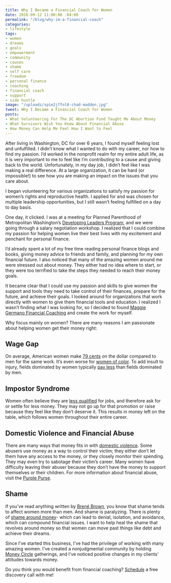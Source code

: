 ```yaml
---
title: Why I Became a Financial Coach for Women
date: 2016-09-12 11:00:00 -04:00
permalink: "/blog/why-im-a-financial-coach"
categories:
- lifestyle
tags:
- women
- dreams
- goals
- empowerment
- community
- causes
- shame
- self care
- freedom
- personal finance
- coaching
- financial coach
- support
- side hustle
image: "/uploads/spie2jffnl0-chad-madden.jpg"
tweet: Why I Became a Financial Coach for Women
posts:
- What Volunteering For The DC Abortion Fund Taught Me About Money
- What Survivors Wish You Knew About Financial Abuse
- How Money Can Help Me Feel How I Want to Feel
---
```


After living in Washington, DC for over 6 years, I found myself feeling lost and unfulfilled. I didn’t know what I wanted to do with my career, nor how to find my passion. I’d worked in the nonprofit realm for my entire adult life, as it is very important to me to feel like I’m contributing to a cause and giving back to the world. Unfortunately, in my day job, I didn’t feel like I was making a real difference. At a large organization, it can be hard (or impossible!) to see how you are making an impact on the issues that you care about.

I began volunteering for various organizations to satisfy my passion for women’s rights and reproductive health. I applied for and was chosen for multiple leadership opportunities, but I still wasn’t feeling fulfilled on a day to day basis.

One day, it clicked. I was at a meeting for Planned Parenthood of Metropolitan Washington’s [Developing Leaders Program](https://www.plannedparenthood.org/planned-parenthood-metropolitan-washington-dc/get-involved-locally/developing-leaders-program), and we were going through a salary negotiation workshop. I realized that I could combine my passion for helping women live their best lives with my excitement and penchant for personal finance.

I’d already spent a lot of my free time reading personal finance blogs and books, giving money advice to friends and family, and planning for my own financial future. I also noticed that many of the amazing women around me were stressed out about money. They either had no idea where to start, or they were too terrified to take the steps they needed to reach their money goals.

It became clear that I could use my passion and skills to give women the support and tools they need to take control of their finances, prepare for the future, and achieve their goals. I looked around for organizations that work directly with women to give them financial tools and education. I realized I wasn’t finding what I was looking for, so I decided to found [Maggie Germano Financial Coaching](http://www.maggiegermano.com/) and create the work for myself.

Why focus mainly on women? There are many reasons I am passionate about helping women get their money right:

## Wage Gap

On average, American women make [79 cents](http://www.aauw.org/research/the-simple-truth-about-the-gender-pay-gap/) on the dollar compared to men for the same work. It’s even worse for [women of color](http://www.huffingtonpost.com/entry/wage-gap-women-of-color_us_570beab6e4b0836057a1d98a). To add insult to injury, fields dominated by women typically [pay less](http://www.nytimes.com/2016/03/20/upshot/as-women-take-over-a-male-dominated-field-the-pay-drops.html?_r=0) than fields dominated by men.

## Impostor Syndrome

Women often believe they are [less qualified](http://www.slate.com/articles/business/the_ladder/2016/04/is_impostor_syndrome_real_and_does_it_affect_women_more_than_men.html) for jobs, and therefore ask for or settle for less money. They may not go up for that promotion or raise because they feel like they don’t deserve it. This results in money left on the table, which follows women throughout their entire career.

## Domestic Violence and Financial Abuse

There are many ways that money fits in with [domestic violence](http://nnedv.org/resources/ejresources/about-financial-abuse.html). Some abusers use money as a way to control their victim; they either don’t let them have any access to the money, or they closely monitor their spending. They may even try to sabotage their victim’s career. Many women have difficulty leaving their abuser because they don’t have the money to support themselves or their children. For more information about financial abuse, visit the [Purple Purse](http://purplepurse.com/).

## Shame

If you’ve read anything written by [Brené Brown](http://www.brenebrown.com/), you know that shame tends to affect women more than men. And shame is paralyzing. There is plenty of [shame around money](http://time.com/money/4431560/women-think-money-dailyworth-amanda-steinberg/)- which can lead to denial, isolation, and avoidance, which can compound financial issues. I want to help heal the shame that revolves around money so that women can move past things like debt and achieve their dreams.

Since I've started this business, I've had the privilege of working with many amazing women. I've created a nonjudgmental community by holding [Money Circle](http://maggiegermano.com/moneycircle) gatherings, and I've noticed positive changes in my clients' attitudes towards money.

Do you think you would benefit from financial coaching? [Schedule](maggiegermano.com/coaching) a free discovery call with me!